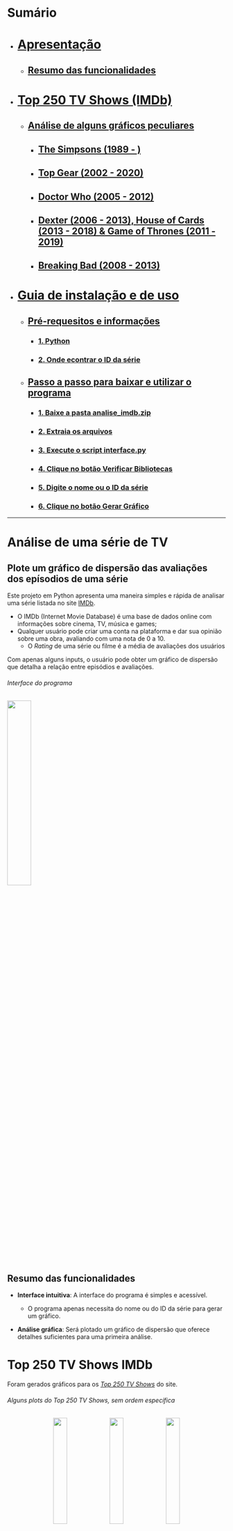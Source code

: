 # Sumário
- # [Apresentação](#análise-de-uma-série-de-tv)
  - ## [Resumo das funcionalidades](#resumo_funcionalidades)
- # [Top 250 TV Shows (IMDb)](#top_250)
  - ## [Análise de alguns gráficos peculiares](graficos_peculiares)
    - ## [The Simpsons (1989 - )](#simpsons)
    - ## [Top Gear (2002 - 2020)](#top_gear)
    - ## [Doctor Who (2005 - 2012)](#doctor_who)
    - ## [Dexter (2006 - 2013), House of Cards (2013 - 2018) & Game of Thrones (2011 - 2019)](#dexter_hoc_got)
    - ## [Breaking Bad (2008 - 2013)](#breaking_bad)
- # [Guia de instalação e de uso](#guia)
  - ## [Pré-requesitos e informações](#pre_requisitos)
    - ### [1. Python](#instalar_python)
    - ### [2. Onde econtrar o ID da série](#id_da_serie)
  - ## [Passo a passo para baixar e utilizar o programa](#como-baixar-e-utilizar-o-programa)
    - ### [1. Baixe a pasta analise_imdb.zip](#baixar_pasta_analise_imdb)
    - ### [2. Extraia os arquivos](#extrair_pasta_analise_imdb)
    - ### [3. Execute o script interface.py](#executar_interface)
    - ### [4. Clique no botão Verificar Bibliotecas](#clicar_botao_verificar_bibliotecas)
    - ### [5. Digite o nome ou o ID da série](#inputs)
    - ### [6. Clique no botão Gerar Gráfico](#gerar_grafico)
------------------------

# Análise de uma série de TV

## Plote um gráfico de dispersão das avaliações dos epísodios de uma série

Este projeto em Python apresenta uma maneira simples e rápida de analisar uma série listada no site [IMDb](https://www.imdb.com/). 
- O IMDb (Internet Movie Database) é uma base de dados online com informações sobre cinema, TV, música e games;
- Qualquer usuário pode criar uma conta na plataforma e dar sua opinião sobre uma obra, avaliando com uma nota de 0 a 10.
  - O *Rating* de uma série ou filme é a média de avaliações dos usuários
  
Com apenas alguns inputs, o usuário pode obter um gráfico de dispersão que detalha a relação entre episódios e avaliações.

###### Interface do programa
<img align="center" width='33%' src="https://i.postimg.cc/jqHYTSRK/interface.png">

<a name="resumo_funcionalidades"></a>
## Resumo das funcionalidades
- **Interface intuitiva**: A interface do programa é simples e acessível.
   - O programa apenas necessita do nome ou do ID da série para gerar um gráfico.

- **Análise gráfica**: Será plotado um gráfico de dispersão que oferece detalhes suficientes para uma primeira análise.

<a name="top_250"></a>
# Top 250 TV Shows IMDb
Foram gerados gráficos para os [*Top 250 TV Shows*](https://m.imdb.com/chart/toptv/?ref_=nv_tvv_250) do site.
###### Alguns *plots* do Top 250 TV Shows, sem ordem específica
<p align="center" width="100%">
    <img width="25%" src="https://i.postimg.cc/8cX0452f/R1-Breaking-Bad.png"> 
    <img width="25%" src="https://i.postimg.cc/brw51bBj/R2-Planet-Earth-II.png"> 
    <img width="25%" src="https://i.postimg.cc/43GBzVYF/R18-The-World-at-War.png">
    <img width="25%" src="https://i.postimg.cc/cLymSwB4/R23-The-Twilight-Zone.png">
    <img width="25%" src="https://i.postimg.cc/Xqr8VgPX/R20-Attack-on-Titan.png">
    <img width="25%" src="https://i.postimg.cc/tTM3mxgb/R28-TVF-Pitchers.png">
    <img width="25%" src="https://i.postimg.cc/Kc0wxq1c/R3-Band-of-Brothers.png">
    <img width="25%" src="https://i.postimg.cc/mgCmz8gH/R15-The-Sopranos.png">
    <img width="25%" src="https://i.postimg.cc/BZjkZ5Hx/R33-Better-Call-Saul.png">
    <img width="25%" src="https://i.postimg.cc/7ZnQtKry/R32-The-Office-USA.png">
    <img width="25%" src="https://i.postimg.cc/s2PH8wFr/R7_-_The_Wire.png">
    <img width="25%" src="https://i.postimg.cc/HWvZfrNV/R14-Game-of-Thrones.png">
    <img width="25%" src="https://i.postimg.cc/rFtJ3QWP/R24-Fullmetal-Alchemist-Brotherhood.png">
    <img width="25%" src="https://i.postimg.cc/kMHsTkVS/R22-Rick-and-Morty.png">
    <img width="25%" src="https://i.postimg.cc/MGYttHRZ/R17-Critical-Role.png">
</p>

<h6 align="center">
  
[...]

</h6>

------------------------

<h3 align="center">
  
Você pode acessar toda a lista de gráficos clicando [neste link](https://drive.google.com/drive/folders/1Kz9c25IGAVdHTS8WLWV7Xjy7M59EencQ)

</h3>

------------------------


<a name="graficos_peculiares"></a>
## A seguir estão algumas representações gráficas interessantes que foram geradas:

<a name="simpsons"></a>
### The Simpsons (1989 - ) 
<img width="80%" src="https://i.postimg.cc/hGRL7dCZ/R104-The-Simpsons.png">

[The Simpsons](https://www.imdb.com/title/tt0096697/) é uma dos desenhos mais antigos da televisão, além de ser uma das séries com maior número de episódios e temporadas. O gráfico revela a decadência da qualidade do programa. Entretanto, ao levar em consideração que já se passaram 35 anos desde o lançamento do primeiro episódio, podemos dizer que a animação como um todo teve um ótimo desempenho geral.

<a name="top_gear"></a>
### Top Gear (2002 - 2020)
<img width="80%" src="https://i.postimg.cc/mgMGLv1f/R133-Top-Gear.png">

Pelo gráfico, é possível notar que [Top Gear](https://www.imdb.com/title/tt1628033/) esteve em ascendência contínua por surpreendentes 22 temporadas. Já a partir da 23ª Season, houve uma queda brutal na qualidade da série, o que foi parcialmente recuperado nas temporadas seguintes.

<a name="doctor_who"></a>
### Doctor Who (2005 - 2012)
<img width="80%" src="https://i.postimg.cc/GpqgdKKn/R156-Doctor-Who.png">

[Doctor Who](https://www.imdb.com/title/tt0436992/) apresenta uma peculiaridade intrigante: por mais que as avaliações dos seus episódios sejam um tanto quanto inconsistentes, o rating médio, tanto da maioria das temporadas como o geral (8,6) é muito bom.

<a name="dexter_hoc_got"></a>
### Dexter (2006 - 2013), House of Cards (2013 - 2018) & Game of Thrones (2011 - 2019)
<img width="80%" src="https://i.postimg.cc/sx9wHJvL/R155-Dexter.png">
<img width="80%" src="https://i.postimg.cc/BnwNzbnJ/R169-House-of-Cards.png">
<img width="80%" src="https://i.postimg.cc/HWvZfrNV/R14-Game-of-Thrones.png">

[Dexter](https://www.imdb.com/title/tt0773262/), [House of Cards](https://www.imdb.com/title/tt1856010/) e [Game of Thrones](https://www.imdb.com/title/tt0944947/) são exemplos de séries que, de acordo com seus telespectadores, poderiam ter tido finais muito mais satisfatórios e congruentes.

<a name="breaking_bad"></a>
### Breaking Bad (2008 - 2013) 
<img width="80%" src="https://i.postimg.cc/8cX0452f/R1-Breaking-Bad.png">

Em contrapartida, [Breaking Bad](https://www.imdb.com/title/tt0903747/) apresenta um desempenho fenomenal, sendo a série com melhor avaliação do site. Além de manter uma média ascendente incrível, teve um final extremamente satisfatório, com direito a episódios com avaliações de 9.9 ([S5 E16](https://www.imdb.com/title/tt2301455/?ref_=ttep_ep16)) e 10 ([S5 E14](https://www.imdb.com/title/tt2301451/?ref_=ttep_ep14)) na temporada 5, a última temporada do programa. 

------------------------

<a name="guia"></a>
# Guia de instalação e de uso

<a name="pre_requisitos"></a>
## Pré-requisitos e informações


<a name="instalar_python"></a>
### 1. Instale o Python em seu computador

- É **necessário** que o usuário tenha Python instalado em sua máquina

- Acesse [python.org](https://www.python.org/downloads/) e baixe Python para seu sistema operacional

> [!WARNING]
> ***Certifique-se de marcar a opção Add python.exe to PATH!***
  
###### Instalador do Python
<img align="center" width='65%' src="https://i.postimg.cc/wxkf5Tp4/python-installer.png">

<a name="id_da_serie"></a>
### 2. ID da série
> [!IMPORTANT]
> Caso existam séries com mesmo nome, digite o ID ao invés do título
- O ID pode ser encontrado na URL da página da série no site, como mostra o exemplo abaixo:

###### O ID da série sempre será os números que sucedem o 'tt'; no caso de Breaking Bad, o ID da série é 0903747
<img align="center" width='65%' src="https://i.postimg.cc/BQGhPppD/id.png">

###### URL: https://www.imdb.com/title/tt0903747/

------------------------

## Como baixar e utilizar o programa

<a name="baixar_pasta_analise_imdb"></a>
### 1. Baixe a pasta [analise_imdb.zip](https://github.com/mathgone/Analise-Serie-de-TV/blob/main/analise_imdb.zip)
------------------------

<a name="extrair_pasta_analise_imdb"></a>
### 2. Extraia os arquivos

> [!IMPORTANT]
> Para garantir o funcionamento do programa, mantenha todos os arquivos extraídos em um único diretório.

###### Extração de arquivos zip
<img align="center" width='50%' src="https://i.postimg.cc/8kqvbKvy/extrair-pasta.png">

------------------------

<a name="executar_interface"></a>
### 3. Execute o script [interface.py](https://github.com/mathgone/Analise-Serie-de-TV/blob/main/analise_imdb/interface.py)

> [!TIP]
> Segurando a tecla ALT, você pode arrastar o arquivo interface.py para outro diretório para criar um atalho.

###### Interface do programa
<img align="center" width='33%' src="https://i.postimg.cc/jqHYTSRK/interface.png">

------------------------

<a name="clicar_botao_verificar_bibliotecas"></a>
### 4. Clique no botão <img align="center" width="8%" src="https://i.postimg.cc/s2Mzgc2W/verificar-bibliotecas.png"> 

- Este botão irá executar o script [setup.py](https://github.com/mathgone/Analise-Serie-de-TV/blob/main/analise_imdb/setup.py)
- Será feito o download de todos os módulos necessários para o funcionamento do programa
------------------------

<a name="inputs"></a>
### 5. Digite o nome ou ID da série
> [!IMPORTANT]
> Caso existam séries com mesmo título, utilize o ID

###### Série: Breaking Bad | ID: 0903747
<p align="left" width="100%">
    <img width="25%" src="https://i.postimg.cc/1z1hcNcn/breaking-bad-titulo.png">   
    <img width="25%" src="https://i.postimg.cc/LXN8bVN0/breaking-bad-id.png"> 
  
</p>

Ambos os métodos irão funcionar

------------------------

<a name="gerar_grafico"></a>
### 6. Clique no botão <img align="center" width='8%' src="https://i.postimg.cc/GtPtj16G/gerar-grafico.png">

- Este botão irá executar o script [generate_graph.py](https://github.com/mathgone/Analise-Serie-de-TV/blob/main/analise_imdb/generate_graph.py)
- Será plotado um gráfico de dispersão relacionando Episódios x Avaliações
- Os dados serão salvos na pasta **Gráficos**
------------------------
